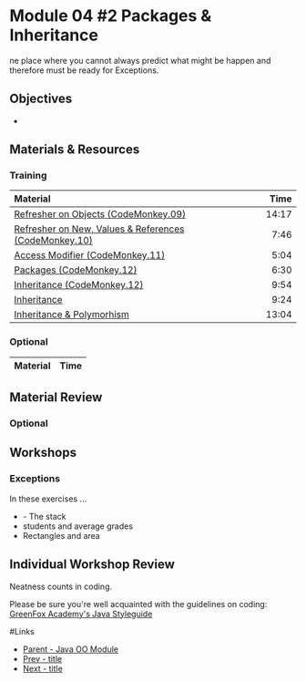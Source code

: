 # Module 04 #2 Packages &amp; Inheritance
ne place where you cannot always predict what might be happen and therefore must be ready for Exceptions.  

## Objectives
-

## Materials & Resources

### Training
| Material | Time |
|:-------- |-----:|
|[Refresher on Objects (CodeMonkey.09)](https://youtu.be/ZpBtDTCgalw)|14:17|
|[Refresher on New, Values &amp; References (CodeMonkey.10)](https://youtu.be/eRfvgSvf-mM)|7:46|
|[Access Modifier (CodeMonkey.11)](https://www.youtube.com/watch?v=ePj64t65G40)|5:04|
|[Packages (CodeMonkey.12)](https://www.youtube.com/watch?v=l5SviD48vOQ)|6:30|
|[Inheritance (CodeMonkey.12)](https://www.youtube.com/watch?v=gQTzUpqeLH4)|9:54|
|[Inheritance](https://www.youtube.com/watch?v=9JpNY-XAseg)|9:24|
|[Inheritance & Polymorhism](https://www.youtube.com/watch?v=Lsdaztp3_lw)|13:04|

### Optional

| Material | Time |
|:-------- |-----:|

## Material Review

### Optional

## Workshops
### Exceptions
In these exercises ...
- [](workshops/Workshop01.java) - The stack
- students and average grades
- Rectangles and area


## Individual Workshop Review
Neatness counts in coding.

Please be sure you're well acquainted with the guidelines on coding: [GreenFox Academy's Java Styleguide](../../styleguide/java.md)


#Links
- [Parent - Java OO Module](../README.md)
- [Prev - title](../x/README.md)
- [Next - title](../x/README.md)
